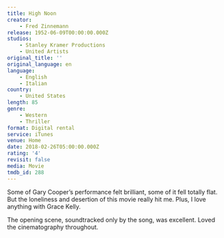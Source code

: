 ```yaml
---
title: High Noon
creator:
    - Fred Zinnemann
release: 1952-06-09T00:00:00.000Z
studios:
    - Stanley Kramer Productions
    - United Artists
original_title: ''
original_language: en
language:
    - English
    - Italian
country:
    - United States
length: 85
genre:
    - Western
    - Thriller
format: Digital rental
service: iTunes
venue: Home
date: 2018-02-26T05:00:00.000Z
rating: '4'
revisit: false
media: Movie
tmdb_id: 288
---
```


Some of Gary Cooper’s performance felt brilliant, some of it fell totally flat. But the loneliness and desertion of this movie really hit me. Plus, I love anything with Grace Kelly.

The opening scene, soundtracked only by the song, was excellent. Loved the cinematography throughout.
